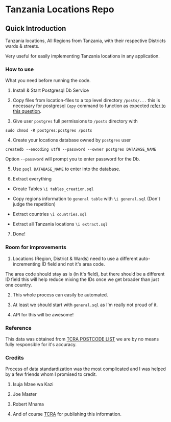 # Tanzania Locations Repo

## Quick Introduction

Tanzania locations, All Regions from Tanzania, with their respective Districts
 wards & streets.

Very useful for easily implementing Tanzania locations in any application.

### How to use

What you need before running the code.

1. Install & Start Postgresql Db Service

2. Copy files from location-files to a top level directory `/posts/...`
this is necessary for postgresql `Copy` command to function as expected [refer to this question](https://stackoverflow.com/a/48881550/2405689).

3. Give user `postgres` full permissions to `/posts` directory with

`sudo chmod -R postgres:postgres /posts`

4. Create your locations database owned by `postgres` user

`createdb --encoding utf8 --password --owner postgres DATABASE_NAME`

Option `--password` will prompt you to enter password for the Db.

5. Use `psql DATABASE_NAME` to enter into the database.

6. Extract everything

  - Create Tables `\i tables_creation.sql` 

  - Copy regions information to `general table` with `\i general.sql` (Don't judge the repetition)

  - Extract countries `\i countries.sql` 

  - Extract all Tanzania locations `\i extract.sql`


7. Done!


### Room for improvements

1. Locations (Region, District & Wards) need to use a different auto-incrementing ID field and not it's area code.

The area code should stay as is (in it's field), but there should be
a different ID field this will help reduce mixing the IDs once we get broader
than just one country.

2. This whole process can easily be automated.

3. At least we should start with `general.sql` as I'm really not proud of it.

4. API for this will be awesome!

### Reference

This data was obtained from [TCRA POSTCODE
LIST](https://www.tcra.go.tz/index.php/publication-and-statistics/postcode-list)
we are by no means fully responsible for it's accuracy.


### Credits

Process of data standardization was the most complicated and I was helped by
a few friends whom I promised to credit.

1. Isuja Mzee wa Kazi

2. Joe Master

3. Robert Mnama

4. And of course [TCRA](https://tcra.go.tz) for publishing this information.
